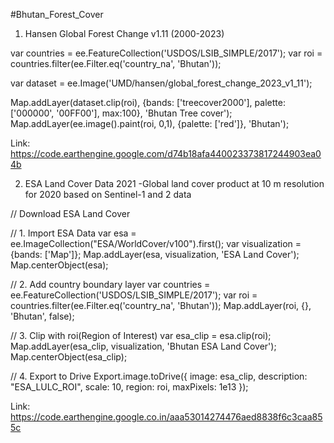 #Bhutan_Forest_Cover

1. Hansen Global Forest Change v1.11 (2000-2023)

var countries = ee.FeatureCollection('USDOS/LSIB_SIMPLE/2017');
var roi = countries.filter(ee.Filter.eq('country_na', 'Bhutan'));

var dataset = ee.Image('UMD/hansen/global_forest_change_2023_v1_11');

Map.addLayer(dataset.clip(roi), {bands: ['treecover2000'], palette: ['000000', '00FF00'], max:100}, 'Bhutan Tree cover');
Map.addLayer(ee.image().paint(roi, 0,1), {palette: ['red']}, 'Bhutan');

Link: https://code.earthengine.google.com/d74b18afa440023373817244903ea04b

2. ESA Land Cover Data 2021
-Global land cover product at 10 m resolution for 2020 based on Sentinel-1 and 2 data

// Download ESA Land Cover

// 1. Import ESA Data
var esa = ee.ImageCollection("ESA/WorldCover/v100").first();
var visualization = {bands: ['Map']};
Map.addLayer(esa, visualization, 'ESA Land Cover');
Map.centerObject(esa);

// 2. Add country boundary layer
var countries = ee.FeatureCollection('USDOS/LSIB_SIMPLE/2017');
var roi = countries.filter(ee.Filter.eq('country_na', 'Bhutan'));
Map.addLayer(roi, {}, 'Bhutan', false);

// 3. Clip with roi(Region of Interest)
var esa_clip = esa.clip(roi);
Map.addLayer(esa_clip, visualization, 'Bhutan ESA Land Cover');
Map.centerObject(esa_clip);

// 4. Export to Drive 
Export.image.toDrive({
  image: esa_clip,
  description: "ESA_LULC_ROI",
  scale: 10,
  region: roi,
  maxPixels: 1e13
});


Link: https://code.earthengine.google.co.in/aaa53014274476aed8838f6c3caa855c
